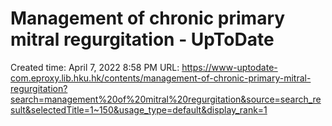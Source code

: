 # Management of chronic primary mitral regurgitation - UpToDate

Created time: April 7, 2022 8:58 PM
URL: https://www-uptodate-com.eproxy.lib.hku.hk/contents/management-of-chronic-primary-mitral-regurgitation?search=management%20of%20mitral%20regurgitation&source=search_result&selectedTitle=1~150&usage_type=default&display_rank=1